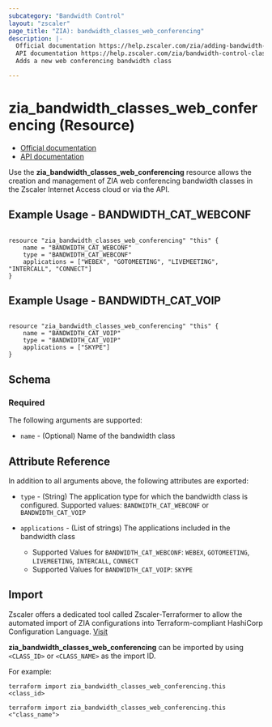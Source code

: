 ```yaml
---
subcategory: "Bandwidth Control"
layout: "zscaler"
page_title: "ZIA): bandwidth_classes_web_conferencing"
description: |-
  Official documentation https://help.zscaler.com/zia/adding-bandwidth-classes
  API documentation https://help.zscaler.com/zia/bandwidth-control-classes#/bandwidthClasses-post
  Adds a new web conferencing bandwidth class

---
```

# zia_bandwidth_classes_web_conferencing (Resource)

* [Official documentation](https://help.zscaler.com/zia/adding-bandwidth-classes)
* [API documentation](https://help.zscaler.com/zia/bandwidth-control-classes#/bandwidthClasses-post)

Use the **zia_bandwidth_classes_web_conferencing** resource allows the creation and management of ZIA web conferencing bandwidth classes in the Zscaler Internet Access cloud or via the API.

## Example Usage - BANDWIDTH_CAT_WEBCONF

```hcl

resource "zia_bandwidth_classes_web_conferencing" "this" {
    name = "BANDWIDTH_CAT_WEBCONF"
    type = "BANDWIDTH_CAT_WEBCONF"
    applications = ["WEBEX", "GOTOMEETING", "LIVEMEETING", "INTERCALL", "CONNECT"]
}
```

## Example Usage - BANDWIDTH_CAT_VOIP

```hcl

resource "zia_bandwidth_classes_web_conferencing" "this" {
    name = "BANDWIDTH_CAT_VOIP"
    type = "BANDWIDTH_CAT_VOIP"
    applications = ["SKYPE"]
}
```

## Schema

### Required

The following arguments are supported:

* `name` - (Optional) Name of the bandwidth class

## Attribute Reference

In addition to all arguments above, the following attributes are exported:

* `type` - (String) The application type for which the bandwidth class is configured. Supported values: `BANDWIDTH_CAT_WEBCONF` or `BANDWIDTH_CAT_VOIP`

* `applications` - (List of strings) The applications included in the bandwidth class

  * Supported Values for `BANDWIDTH_CAT_WEBCONF`: `WEBEX`, `GOTOMEETING`, `LIVEMEETING`, `INTERCALL`, `CONNECT`
  * Supported Values for `BANDWIDTH_CAT_VOIP`: `SKYPE`

## Import

Zscaler offers a dedicated tool called Zscaler-Terraformer to allow the automated import of ZIA configurations into Terraform-compliant HashiCorp Configuration Language.
[Visit](https://github.com/zscaler/zscaler-terraformer)

**zia_bandwidth_classes_web_conferencing** can be imported by using `<CLASS_ID>` or `<CLASS_NAME>` as the import ID.

For example:

```shell
terraform import zia_bandwidth_classes_web_conferencing.this <class_id>
```

```shell
terraform import zia_bandwidth_classes_web_conferencing.this <"class_name">
```
